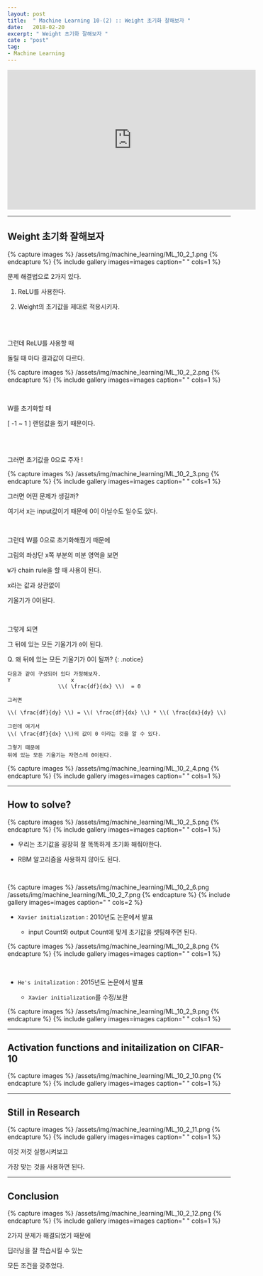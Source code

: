 ```yaml
---
layout: post
title:  " Machine Learning 10-(2) :: Weight 초기화 잘해보자 "
date:   2018-02-20
excerpt: " Weight 초기화 잘해보자 "
cate : "post"
tag:
- Machine Learning
---
```


<iframe width="560" height="315" src="https://www.youtube.com/embed/4rC0sWrp3Uw" frameborder="0" allow="autoplay; encrypted-media" allowfullscreen></iframe>


---


## Weight 초기화 잘해보자

{% capture images %}
/assets/img/machine_learning/ML_10_2_1.png
{% endcapture %}
{% include gallery images=images caption=" " cols=1 %} 

문제 해결법으로 2가지 있다.

1. ReLU를 사용한다.

2. Weight의 초기값을 제대로 적용시키자.

<br>

<br>

그런데 ReLU를 사용할 때 

돌릴 때 마다 결과값이 다르다.

{% capture images %}
/assets/img/machine_learning/ML_10_2_2.png
{% endcapture %}
{% include gallery images=images caption=" " cols=1 %} 

<br>

W를 초기화할 때 

[ -1 ~ 1 ] 랜덤값을 줬기 때문이다.

<br>

<br>


그러면 초기값을 0으로 주자 !

{% capture images %}
/assets/img/machine_learning/ML_10_2_3.png
{% endcapture %}
{% include gallery images=images caption=" " cols=1 %} 

그러면 어떤 문제가 생길까?

여기서 x는 input값이기 때문에 0이 아닐수도 일수도 있다.

<br>

그런데 W를 0으로 초기화해줬기 때문에

그림의 좌상단 x쪽 부분의 미분 영역을 보면

`W`가 chain rule을 할 때 사용이 된다.

x라는 값과 상관없이 

기울기가 0이된다.

<br>


그렇게 되면 

그 뒤에 있는 모든 기울기가 `0`이 된다.

Q. 왜 뒤에 있는 모든 기울기가 0이 될까?
{: .notice}


```
다음과 같이 구성되어 있다 가정해보자.
Y                   x
                \\( \frac{df}{dx} \\)  = 0 

그러면 

\\( \frac{df}{dy} \\) = \\( \frac{df}{dx} \\) * \\( \frac{dx}{dy} \\)

그런데 여기서 
\\( \frac{df}{dx} \\)의 값이 0 이라는 것을 알 수 있다.

그렇기 때문에 
뒤에 있는 모든 기울기는 자연스레 0이된다.
```

{% capture images %}
/assets/img/machine_learning/ML_10_2_4.png
{% endcapture %}
{% include gallery images=images caption=" " cols=1 %} 

---

## How to solve?

{% capture images %}
/assets/img/machine_learning/ML_10_2_5.png
{% endcapture %}
{% include gallery images=images caption=" " cols=1 %} 

* 우리는 초기값을 굉장히 잘 똑똑하게 초기화 해줘야한다.

* RBM 알고리즘을 사용하지 않아도 된다. 

<br>

{% capture images %}
/assets/img/machine_learning/ML_10_2_6.png
/assets/img/machine_learning/ML_10_2_7.png
{% endcapture %}
{% include gallery images=images caption=" " cols=2 %} 

* `Xavier initialization` : 2010년도 논문에서 발표

    * input Count와 output Count에 맞게 초기값을 셋팅해주면 된다.

{% capture images %}
/assets/img/machine_learning/ML_10_2_8.png
{% endcapture %}
{% include gallery images=images caption=" " cols=1 %} 

<br>

* `He's initalization` : 2015년도 논문에서 발표

    * `Xavier initialization`를 수정/보완

{% capture images %}
/assets/img/machine_learning/ML_10_2_9.png
{% endcapture %}
{% include gallery images=images caption=" " cols=1 %} 


---


## Activation functions and initailization on CIFAR-10

{% capture images %}
/assets/img/machine_learning/ML_10_2_10.png
{% endcapture %}
{% include gallery images=images caption=" " cols=1 %} 


---

## Still in Research

{% capture images %}
/assets/img/machine_learning/ML_10_2_11.png
{% endcapture %}
{% include gallery images=images caption=" " cols=1 %} 

이것 저것 실행시켜보고

가장 맞는 것을 사용하면 된다.


---

## Conclusion

{% capture images %}
/assets/img/machine_learning/ML_10_2_12.png
{% endcapture %}
{% include gallery images=images caption=" " cols=1 %} 


2가지 문제가 해결되었기 때문에

딥러닝을 잘 학습시킬 수 있는 

모든 조건을 갖추었다.










